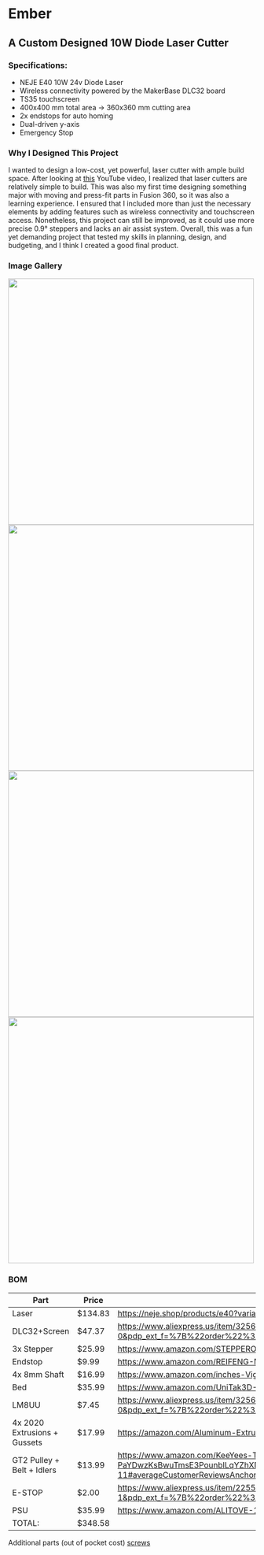 # Ember
## A Custom Designed 10W Diode Laser Cutter

### Specifications:

- NEJE E40 10W 24v Diode Laser
- Wireless connectivity powered by the MakerBase DLC32 board
- TS35 touchscreen
- 400x400 mm total area → 360x360 mm cutting area
- 2x endstops for auto homing
- Dual-driven y-axis
- Emergency Stop

### Why I Designed This Project

I wanted to design a low-cost, yet powerful, laser cutter with ample build space. After looking at [this](https://www.youtube.com/watch?v=NyUJvcocJpA) YouTube video, I realized that laser cutters are relatively simple to build. This was also my first time designing something major with moving and press-fit parts in Fusion 360, so it was also a learning experience.
I ensured that I included more than just the necessary elements by adding features such as wireless connectivity and touchscreen access. Nonetheless, this project can still be improved, as it could use more precise 0.9° steppers and lacks an air assist system.
Overall, this was a fun yet demanding project that tested my skills in planning, design, and budgeting, and I think I created a good final product.

### Image Gallery
<img src="https://github.com/user-attachments/assets/2c15d845-9144-4566-94f2-92aba8040c85" width=500>
<img src="https://github.com/user-attachments/assets/d10a573c-b3e6-4fcf-aaa0-38b52b1fd586" width=500>
<img src="https://github.com/user-attachments/assets/b304e32d-10c5-4d23-a9d5-bfdfc10fcf46" width=500>
<img src="https://github.com/user-attachments/assets/4a5d8e7e-81ae-4d02-ab6b-0393e0efc6e3" width=500>

### BOM
| Part                         | Price   | Link                                                                                                                                                                                                                                                                                                                                                                                                                                                                                                                                        |
|------------------------------|---------|---------------------------------------------------------------------------------------------------------------------------------------------------------------------------------------------------------------------------------------------------------------------------------------------------------------------------------------------------------------------------------------------------------------------------------------------------------------------------------------------------------------------------------------------|
| Laser                        | $134.83 | https://neje.shop/products/e40?variant=40316129378440                                                                                                                                                                                                                                                                                                                                                                                                                                                                                       |
| DLC32+Screen                 |  $47.37 | https://www.aliexpress.us/item/3256804976730248.html?spm=a2g0o.productlist.main.1.75315321CfbqnY&algo_pvid=ec4fec06-697c-4e06-8073-7c24d3228dda&algo_exp_id=ec4fec06-697c-4e06-8073-7c24d3228dda-0&pdp_ext_f=%7B%22order%22%3A%22132%22%2C%22eval%22%3A%221%22%7D&pdp_npi=4%40dis%21USD%2129.40%2127.32%21%21%2129.40%2127.32%21%402103246617501783866458883ecaec%2112000031937384495%21sea%21US%210%21ABX&curPageLogUid=E9h8L9wHjsBa&utparam-url=scene%3Asearch%7Cquery_from%3A                                                            |
| 3x Stepper                   |  $25.99 | https://www.amazon.com/STEPPERONLINE-Stepper-Bipolar-42x42x38mm-Connector/dp/B0B38GHRH8/                                                                                                                                                                                                                                                                                                                                                                                                                                                    |
| Endstop                      |   $9.99 | https://www.amazon.com/REIFENG-Mechanical-Endstop-Horizontal-Ramps1-4/dp/B07PCN6T6F/                                                                                                                                                                                                                                                                                                                                                                                                                                                        |
| 4x 8mm Shaft                 |  $16.99 | https://www.amazon.com/inches-Vigorous-Linear-Hardened-Printer/dp/B0CXTX5FZ3/                                                                                                                                                                                                                                                                                                                                                                                                                                                               |
| Bed                          |  $35.99 | https://www.amazon.com/UniTak3D-Honeycomb-400x400mm-Dissipation-Protection/dp/B0DHH5XBNH/                                                                                                                                                                                                                                                                                                                                                                                                                                                   |
| LM8UU                        |   $7.45 | https://www.aliexpress.us/item/3256806883965670.html?spm=a2g0o.productlist.main.1.3817734fZO6lAc&algo_pvid=217e57ad-3db0-40d4-b152-b9a04e2629b6&algo_exp_id=217e57ad-3db0-40d4-b152-b9a04e2629b6-0&pdp_ext_f=%7B%22order%22%3A%22270%22%2C%22eval%22%3A%221%22%7D&pdp_npi=4%40dis%21USD%212.96%212.63%21%21%2121.15%2118.81%21%402103244417501781212178554e1f2e%2112000039307639549%21sea%21US%210%21ABX&curPageLogUid=qLR56UzeDClc&utparam-url=scene%3Asearch%7Cquery_from%3A                                                              |
| 4x 2020 Extrusions + Gussets |  $17.99 | https://amazon.com/Aluminum-Extrusion-European-Standard-Anodized/dp/B0CLGYRKS8/                                                                                                                                                                                                                                                                                                                                                                                                                                                                     |
| GT2 Pulley + Belt + Idlers   |  $13.99 | https://www.amazon.com/KeeYees-Timing-Tensioner-Torsion-Printer/dp/B07JKT5BZQ/ref=sr_1_11?crid=3AMOKEUIBINQC&dib=eyJ2IjoiMSJ9.e7q-r3p7lN5s3TqDLvGKiqM6hjmphVZMdnUrSDhw-GpQ9i0xnTbhHurzOXvtJ-PaYDwzKsBwuTmsE3PounblLqYZhXNsCzwPQeV9XXIi6Bqslbu0jqAKIwhPEE8gz6D0k2aLjAUhUb8jJIWSlWPRaTC0LvEmRWmO9UBzc3bQBsfTLAZW96M9QOE7V_p4LGwS02AfFvaQHWCKEfNALnkLHNrF_18xvJNunNCezS5K_V8.X5GsZPumcO4yx2O3VQNEt8nKwm01gjQCNnPkEFO0S00&dib_tag=se&keywords=gt2+belt+set&qid=1750177912&sprefix=gt2+belt+set%2Caps%2C147&sr=8-11#averageCustomerReviewsAnchor |
| E-STOP                       |   $2.00 | https://www.aliexpress.us/item/2255800895415537.html?spm=a2g0o.productlist.main.2.60316cGU6cGUQN&algo_pvid=b8e074e4-4dee-4a5d-b783-97bfd9ee43b1&algo_exp_id=b8e074e4-4dee-4a5d-b783-97bfd9ee43b1-1&pdp_ext_f=%7B%22order%22%3A%222005%22%2C%22eval%22%3A%221%22%7D&pdp_npi=4%40dis%21USD%211.91%211.63%21%21%211.91%211.63%21%402101e9ec17501810841964855ecb8d%2110000014240381776%21sea%21US%210%21ABX&curPageLogUid=D1qUDNskHyXa&utparam-url=scene%3Asearch%7Cquery_from%3A                                                               |
| PSU                          |  $35.99 | https://www.amazon.com/ALITOVE-100-240V-Converter-Transformer-5-5x2-5mm/dp/B0B17Z1V6B/                                                                                                                                                                                                                                                                                                                                                                                                                                                      |
| TOTAL:                       | $348.58 |    |

Additional parts (out of pocket cost) [screws](https://www.amazon.com/HanTof-Countersunk-Machine-Wrenches-Threaded/dp/B0B9HWVV61/) 
